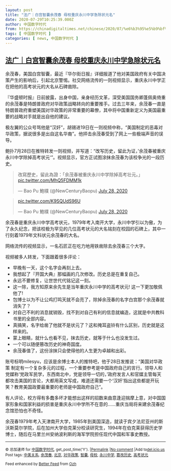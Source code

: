 ```yaml
---
layout: post
title: "法广｜白宫智囊余茂春 母校重庆永川中学急除状元名"
date: 2020-07-29T10:25:39.000Z
author: 中国数字时代
from: https://chinadigitaltimes.net/chinese/2020/07/%e6%b3%95%e5%b9%bf%ef%bd%9c%e7%99%bd%e5%ae%ab%e6%99%ba%e5%9b%8a%e4%bd%99%e8%8c%82%e6%98%a5-%e6%af%8d%e6%a0%a1%e9%87%8d%e5%ba%86%e6%b0%b8%e5%b7%9d%e4%b8%ad%e5%ad%a6%e6%80%a5%e9%99%a4%e7%8a%b6%e5%85%83/
tags: [ 中国数字时代 ]
categories: [ news, 中国数字时代 ]
---
```

<!--1596018339000-->
[法广｜白宫智囊余茂春 母校重庆永川中学急除状元名](https://chinadigitaltimes.net/chinese/2020/07/%e6%b3%95%e5%b9%bf%ef%bd%9c%e7%99%bd%e5%ae%ab%e6%99%ba%e5%9b%8a%e4%bd%99%e8%8c%82%e6%98%a5-%e6%af%8d%e6%a0%a1%e9%87%8d%e5%ba%86%e6%b0%b8%e5%b7%9d%e4%b8%ad%e5%ad%a6%e6%80%a5%e9%99%a4%e7%8a%b6%e5%85%83/)
------

<div>
<p>余茂春，美国白宫智囊，最近『华尔街日报』详细报道了他对美国政府有关中国决策产生的影响后，引起北京警惕。社交网络流传的一则视频显示，重庆永川中学正在把他的高考状元的大名从石碑凿除。</p><p>『华盛顿时报』日前披露，出身中国，亲身经历文革，深受美国国务卿蓬佩奥倚重的余茂春是特朗普政府对华政策战略转向的重要推手。过去三年来，余茂春一直是特朗普政府重塑美国对华政策的非常重要的幕僚，其中将中国重新定义为美国最重要的战略对手就是出自他的建议。</p><p>极左翼的公众号骂他是“汉奸”，胡锡进19日在一则视频中称，“美国制定的恶毒对华政策，据说很多是出自这名华裔”。他抨击余茂春受到了网上一些极端声音的误导。</p><p>鲍扑7月28日在推特转发一则视频，并写道：“改写历史，留此为证，’余茂春被重庆永川中学除掉高考状元‘”。视频显示，官方正试图涂抹余茂春为该校争光的一段历史。</p><blockquote class="twitter-tweet" data-width="550" data-dnt="true"><p lang="ja" dir="ltr">改寫歷史，留此為證：「余茂春被重庆永川中学除掉高考壮元。」 <a href="https://t.co/MhQ5FDMM1k">pic.twitter.com/MhQ5FDMM1k</a></p><p>&mdash; Bao Pu 鮑樸 (@NewCenturyBaopu) <a href="https://twitter.com/NewCenturyBaopu/status/1288046158258921474?ref_src=twsrc%5Etfw">July 28, 2020</a></p></blockquote><p><script async src="https://platform.twitter.com/widgets.js" charset="utf-8"></script></p><blockquote class="twitter-tweet" data-width="550" data-dnt="true"><p lang="und" dir="ltr"><a href="https://t.co/K9SQUdS96U">pic.twitter.com/K9SQUdS96U</a></p><p>&mdash; Bao Pu 鮑樸 (@NewCenturyBaopu) <a href="https://twitter.com/NewCenturyBaopu/status/1288046159844372480?ref_src=twsrc%5Etfw">July 28, 2020</a></p></blockquote><p><script async src="https://platform.twitter.com/widgets.js" charset="utf-8"></script></p><p>余茂春是重庆永川中学高考状元，1979年考入南开大学，永川中学引以为傲，为了永久纪念，把该校极为罕见的几位高考状元的大名铭刻在校园的石碑上，其中一行刻着1979年文科状元余茂春的大名。</p><p>网络流传的视频显示，一名石匠正在吃力地用铁凿除去余茂春三个大字。</p><p>视频被多人转发，下面跟着很多评论：</p><ul><li>早晚有一天，这个名字会再刻上去。</li><li>我想起了『开国大典』那幅画的几次修改。历史总是在重复自己。</li><li>永远不要修复，让世世代代铭记这一刻。</li><li>这一除，我方知原来余先生是当年重庆永川中学的高考状元! 这一下更加敬佩他了!</li><li>包博士以为不让公鸡打鸣天就不会亮了，除掉余茂春的名字白宫那个余茂春就消失了？</li><li>对自己不利的消息就销毁，找不到对自己有利的信息就编造，这就是中共教科书里的全部内容。</li><li>真搞笑，名字给凿了他就不是状元了？这和掩耳盗铃有什么区别，历史就是这样来的。</li><li>蒙上眼睛，就什么也看不见，抹去历史，就等于什么也没发生过。</li><li>一个可以随便篡改历史的神奇国度。</li><li>余茂春值了，这份涂抹只会使得他的人生更为卓越和出彩。</li></ul><p>账号标明milesyu，应该是余博士本人的推特吧，他于28日发推说：“美国对华政策 制定有一个复杂多元的过程，一个重要参考是中国政府自己的言行。领导人和党媒称‘党政军民学，东西南北中，党是领导一切的，’政府发言人和官媒主管每天都攻击美国的言论，大都用英文写成，难道还需要一个‘汉奸’指出这些都是开玩笑？教育美国政要最重要的老师是中国政府自己”。</p><p>有人评论，校方得有多蠢多坏才能想出这样的招数来曲意逢迎揣摩上意，对中国国家形象和国家利益的损害是重庆永川中学所不在意的……重庆当局将来建余茂春纪念馆恐怕也不奇怪。</p><p>余茂春1979年考入天津南开大学，1985年到美国深造，就读于宾夕法尼亚州的斯沃斯莫尔学院，后在加州大学伯克莱分校读研究生，1994年在伯克莱获得历史学博士，随后在马里兰州安纳波利斯的海军学院担任现代中国和军事史教授。</p><hr /><p><small>&copy; 总加速师 for <a href="https://chinadigitaltimes.net/chinese">中国数字时代</a>, get_post_time('Y'). |<a href="https://chinadigitaltimes.net/chinese/2020/07/%e6%b3%95%e5%b9%bf%ef%bd%9c%e7%99%bd%e5%ae%ab%e6%99%ba%e5%9b%8a%e4%bd%99%e8%8c%82%e6%98%a5-%e6%af%8d%e6%a0%a1%e9%87%8d%e5%ba%86%e6%b0%b8%e5%b7%9d%e4%b8%ad%e5%ad%a6%e6%80%a5%e9%99%a4%e7%8a%b6%e5%85%83/">Permalink</a> |<a href="https://chinadigitaltimes.net/chinese/2020/07/%e6%b3%95%e5%b9%bf%ef%bd%9c%e7%99%bd%e5%ae%ab%e6%99%ba%e5%9b%8a%e4%bd%99%e8%8c%82%e6%98%a5-%e6%af%8d%e6%a0%a1%e9%87%8d%e5%ba%86%e6%b0%b8%e5%b7%9d%e4%b8%ad%e5%ad%a6%e6%80%a5%e9%99%a4%e7%8a%b6%e5%85%83/#comments">No comment</a> |Add to<a href="http://del.icio.us/post?url=https://chinadigitaltimes.net/chinese/2020/07/%e6%b3%95%e5%b9%bf%ef%bd%9c%e7%99%bd%e5%ae%ab%e6%99%ba%e5%9b%8a%e4%bd%99%e8%8c%82%e6%98%a5-%e6%af%8d%e6%a0%a1%e9%87%8d%e5%ba%86%e6%b0%b8%e5%b7%9d%e4%b8%ad%e5%ad%a6%e6%80%a5%e9%99%a4%e7%8a%b6%e5%85%83/&amp;title=法广｜白宫智囊余茂春 母校重庆永川中学急除状元名">del.icio.us</a><br/>Post tags: <a href="https://chinadigitaltimes.net/chinese/tag/%e4%b8%ad%e7%be%8e%e5%85%b3%e7%b3%bb/" rel="tag">中美关系</a>, <a href="https://chinadigitaltimes.net/chinese/tag/%e4%bd%99%e8%8c%82%e6%98%a5/" rel="tag">余茂春</a>, <a href="https://chinadigitaltimes.net/chinese/tag/%e5%8c%97%e4%ba%ac/" rel="tag">北京</a>, <a href="https://chinadigitaltimes.net/chinese/tag/%e5%af%b9%e5%8d%8e%e6%94%bf%e7%ad%96/" rel="tag">对华政策</a>, <a href="https://chinadigitaltimes.net/chinese/tag/%e6%99%ba%e5%9b%8a/" rel="tag">智囊</a>, <a href="https://chinadigitaltimes.net/chinese/tag/%e6%af%8d%e6%a0%a1/" rel="tag">母校</a>, <a href="https://chinadigitaltimes.net/chinese/tag/%e6%b0%b8%e5%b7%9d%e4%b8%ad%e5%ad%a6/" rel="tag">永川中学</a>, <a href="https://chinadigitaltimes.net/chinese/tag/%e7%af%a1%e6%94%b9%e5%8e%86%e5%8f%b2/" rel="tag">篡改历史</a>, <a href="https://chinadigitaltimes.net/chinese/tag/%e9%ab%98%e8%80%83%e7%8a%b6%e5%85%83/" rel="tag">高考状元</a><br/></small></p><p><small>Feed enhanced by <a href='http://planetozh.com/blog/my-projects/wordpress-plugin-better-feed-rss/'>Better Feed</a> from  <a href='http://planetozh.com/blog/'>Ozh</a></small></p>
</div>
